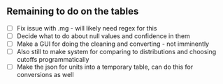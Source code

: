 ## Remaining to do on the tables
- [ ] Fix issue with .mg - will likely need regex for this
- [ ] Decide what to do about null values and confidence in them
- [ ] Make a GUI for doing the cleaning and converting - not imminently
- [ ] Also still to make system for comparing to distributions and choosing cutoffs programmatically
- [ ] Make the json for units into a temporary table, can do this for conversions as well